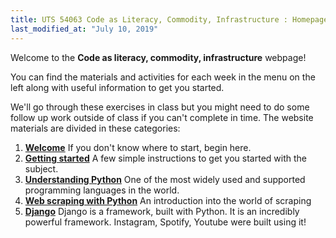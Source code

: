 ```yaml
---
title: UTS 54063 Code as Literacy, Commodity, Infrastructure : Homepage
last_modified_at: "July 10, 2019"
---
```


Welcome to the **Code as literacy, commodity, infrastructure** webpage!

You can find the materials and activities for each week in the menu on the left along with useful information to get you started. 

We'll go through these exercises in class but you might need to do some follow up work outside of class if you can't complete in time. The website materials are divided in these categories:

1. **[Welcome](/welcome)** If you don't know where to start, begin here. 
2. **[Getting started](/getting-started)** A few simple instructions to get you started with the subject.
3. **[Understanding Python](/understanding-python)** One of the most widely used and supported programming languages in the world.
4. **[Web scraping with Python](/web-scraping-with-python)** An introduction into the world of scraping
5. **[Django](/django)** Django is a framework, built with Python. It is an incredibly powerful framework.  Instagram, Spotify, Youtube were built using it!

